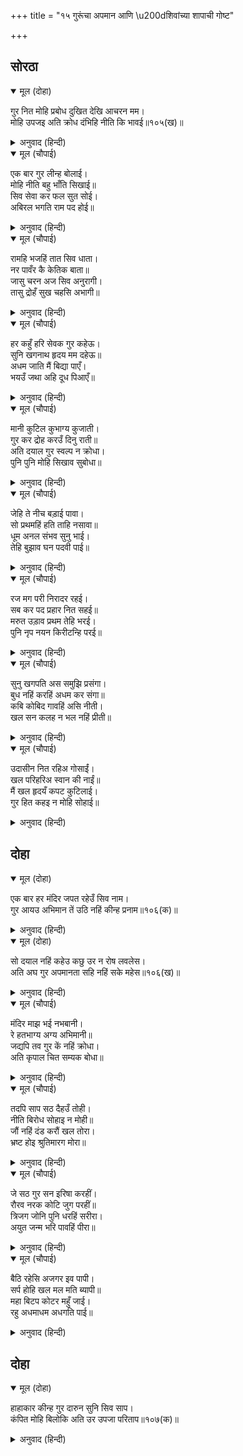 +++
title = "१५ गुरूंचा अपमान आणि \u200dशिवांच्या शापाची गोष्ट"

+++


## सोरठा


<details open><summary>मूल (दोहा)</summary>

गुर नित मोहि प्रबोध दुखित देखि आचरन मम।  
मोहि उपजइ अति क्रोध दंभिहि नीति कि भावई॥१०५(ख)॥
</details>

<details><summary>अनुवाद (हिन्दी)</summary>

माझे आचरण पाहून गुरूंना वाईट वाटे. ते मला नेहमी योग्य प्रकारे समजावत, परंतु मला समजत नसल्यामुळे उलट फार राग येई. ढोंगी माणसाला नीती कधी बरी वाटते काय?॥१०५(ख)॥
</details>

<details open><summary>मूल (चौपाई)</summary>

एक बार गुर लीन्ह बोलाई।  
मोहि नीति बहु भाँति सिखाई॥  
सिव सेवा कर फल सुत सोई।  
अबिरल भगति राम पद होई॥
</details>

<details><summary>अनुवाद (हिन्दी)</summary>

एकदा गुरुजींनी मला बोलावले आणि अनेक प्रकारे परमार्थाची शिकवण दिली की, ‘हे पुत्रा, शिवांच्या सेवेचे फळ हेच आहे की, श्रीरामांच्या चरणी प्रगाढ भक्ती निर्माण व्हावी.॥१॥
</details>

<details open><summary>मूल (चौपाई)</summary>

रामहि भजहिं तात सिव धाता।  
नर पावँर कै केतिक बाता॥  
जासु चरन अज सिव अनुरागी।  
तासु द्रोहँ सुख चहसि अभागी॥
</details>

<details><summary>अनुवाद (हिन्दी)</summary>

बाळा, श्रीरामांना शिव व ब्रह्मदेव हे सुद्धा भजतात, मग क्षुद्र मनुष्याचे ते काय? ब्रह्मदेव आणि शिव यांना ज्यांच्या चरणी प्रेम आहे, अरे अभाग्या, त्यांच्याशी द्रोह करून तुला सुख मिळेल काय?’॥२॥
</details>

<details open><summary>मूल (चौपाई)</summary>

हर कहुँ हरि सेवक गुर कहेऊ।  
सुनि खगनाथ हृदय मम दहेऊ॥  
अधम जाति मैं बिद्या पाएँ।  
भयउँ जथा अहि दूध पिआएँ॥
</details>

<details><summary>अनुवाद (हिन्दी)</summary>

गुरुजींनी शिव हे हरीचे सेवक असल्याचे सांगितले. ते ऐकून हे पक्षिराज, माझ्या मनाचा जळफळाट झाला. नीच जातीचा मी ही विद्या मिळाल्यावर असा झालो की, जसा दूध पाजल्यावर साप बनतो.॥३॥
</details>

<details open><summary>मूल (चौपाई)</summary>

मानी कुटिल कुभाग्य कुजाती।  
गुर कर द्रोह करउँ दिनु राती॥  
अति दयाल गुर स्वल्प न क्रोधा।  
पुनि पुनि मोहि सिखाव सुबोधा॥
</details>

<details><summary>अनुवाद (हिन्दी)</summary>

अभिमानी, कुटिल, अभागी आणि क्षुद्र जातीचा मी रात्रंदिवस गुरूंचा द्रोह करू लागलो. गुरुजी अत्यंत दयाळू होते. त्यांना थोडासाही राग येत नव्हता. जरी मी द्रोह केला, तरी ते वारंवार मला उत्तम ज्ञान शिकवत.॥४॥
</details>

<details open><summary>मूल (चौपाई)</summary>

जेहि ते नीच बड़ाई पावा।  
सो प्रथमहिं हति ताहि नसावा॥  
धूम अनल संभव सुनु भाई।  
तेहि बुझाव घन पदवी पाई॥
</details>

<details><summary>अनुवाद (हिन्दी)</summary>

नीच मनुष्याला ज्याच्याकडून मोठेपण लाभते, त्यालाच तो मारून त्याचा नाश करतो. हे बंधू, आगीमुळे उत्पन्न झालेला धूर मेघासारखा होऊन त्या अग्नीलाच विझवून टाकतो.॥५॥
</details>

<details open><summary>मूल (चौपाई)</summary>

रज मग परी निरादर रहई।  
सब कर पद प्रहार नित सहई॥  
मरुत उड़ाव प्रथम तेहि भरई।  
पुनि नृप नयन किरीटन्हि परई॥
</details>

<details><summary>अनुवाद (हिन्दी)</summary>

धूळ ही रस्त्यामध्ये अपमानित होऊन पडलेली असते आणि नेहमी वाटेने जाणाऱ्यांच्या लाथांचा मार खाते. परंतु जेव्हा तिला वारा उडवून नेतो, तेव्हा ती सर्वांत प्रथम त्या वाऱ्यालाच व्यापून टाकते आणि मग राजांच्या डोळ्यांत व मुकुटांवर जाऊन पडते.॥६॥
</details>

<details open><summary>मूल (चौपाई)</summary>

सुनु खगपति अस समुझि प्रसंगा।  
बुध नहिं करहिं अधम कर संगा॥  
कबि कोबिद गावहिं असि नीती।  
खल सन कलह न भल नहिं प्रीती॥
</details>

<details><summary>अनुवाद (हिन्दी)</summary>

हे पक्षिराजा, हे लक्षात घेऊन लोक अधम माणसाची संगती धरत नाहीत. कवी व पंडित हे अशी नीती सांगतात की, दुष्टाशी भांडण-तंटा आणि त्यांच्यावर प्रेम दोन्ही वाईटच.॥७॥
</details>

<details open><summary>मूल (चौपाई)</summary>

उदासीन नित रहिअ गोसाईं।  
खल परिहरिअ स्वान की नाईं॥  
मैं खल हृदयँ कपट कुटिलाई।  
गुर हित कहइ न मोहि सोहाई॥
</details>

<details><summary>अनुवाद (हिन्दी)</summary>

हे गोस्वामी, त्यामुळे त्याच्याशी नेहमी उदासीन राहिले पाहिजे. दुष्टाला कुत्र्याप्रमाणे दुरूनच पिटाळले पाहिजे. मी दुष्ट होतो. मनात कपट भरले होते. म्हणून गुरुजी जरी हिताची गोष्ट सांगत होते, तरी मला ती बरी वाटत नव्हती.॥८॥
</details>

## दोहा


<details open><summary>मूल (दोहा)</summary>

एक बार हर मंदिर जपत रहेउँ सिव नाम।  
गुर आयउ अभिमान तें उठि नहिं कीन्ह प्रनाम॥१०६(क)॥
</details>

<details><summary>अनुवाद (हिन्दी)</summary>

एके दिवशी मी शिवमंदिरात शिवनामाचा जप करीत होतो. त्यावेळी गुरुजी तेथे आले, परंतु घमेंडीमुळे मी उठून त्यांना प्रणाम केला नाही.॥१०६(क)॥
</details>

<details open><summary>मूल (दोहा)</summary>

सो दयाल नहिं कहेउ कछु उर न रोष लवलेस।  
अति अघ गुर अपमानता सहि नहिं सके महेस॥१०६(ख)॥
</details>

<details><summary>अनुवाद (हिन्दी)</summary>

गुरुजी दयाळू होते. माझा अपराध पाहूनही ते काहीच बोलले नाहीत. त्यांच्या मनात जरासुद्धा राग आला नाही. परंतु गुरूंचा अपमान हे मोठे पाप आहे. म्हणून महादेवांना ते सहन झाले नाही.॥१०६(ख)॥
</details>

<details open><summary>मूल (चौपाई)</summary>

मंदिर माझ भई नभबानी।  
रे हतभाग्य अग्य अभिमानी॥  
जद्यपि तव गुर कें नहिं क्रोधा।  
अति कृपाल चित सम्यक बोधा॥
</details>

<details><summary>अनुवाद (हिन्दी)</summary>

मंदिरात आकाशवाणी झाली. ‘हे हतभाग्या, मूर्खा, घमेंडखोरा, जरी तुझ्या गुरूंना राग आला नाही, ते अत्यंत कृपाळू मनाचे आहेत आणि त्यांना पूर्ण व यथार्थ ज्ञान आहे,॥१॥
</details>

<details open><summary>मूल (चौपाई)</summary>

तदपि साप सठ दैहउँ तोही।  
नीति बिरोध सोहाइ न मोही॥  
जौं नहिं दंड करौं खल तोरा।  
भ्रष्ट होइ श्रुतिमारग मोरा॥
</details>

<details><summary>अनुवाद (हिन्दी)</summary>

तरीही हे मूर्खा, मी तुला शाप देतो. कारण सदाचार सोडून वागणे मला आवडत नाही. अरे दुष्टा, जर मी तुला शिक्षा केली नाही, तर माझा वेदमार्गच नष्ट होईल.॥२॥
</details>

<details open><summary>मूल (चौपाई)</summary>

जे सठ गुर सन इरिषा करहीं।  
रौरव नरक कोटि जुग परहीं॥  
त्रिजग जोनि पुनि धरहिं सरीरा।  
अयुत जन्म भरि पावहिं पीरा॥
</details>

<details><summary>अनुवाद (हिन्दी)</summary>

जे मूर्ख गुरूंशी ईर्ष्या करतात, ते कोटॺावधी युगे रौरव नरकात पडतात. मग तेथून सुटल्यावर ते पशु-पक्ष्यांचे शरीर धारण करतात आणि दहा हजार जन्मांपर्यंत दुःख भोगतात.॥३॥
</details>

<details open><summary>मूल (चौपाई)</summary>

बैठि रहेसि अजगर इव पापी।  
सर्प होहि खल मल मति ब्यापी॥  
महा बिटप कोटर महुँ जाई।  
रहु अधमाधम अधगति पाई॥
</details>

<details><summary>अनुवाद (हिन्दी)</summary>

हे पाप्या, तू गुरूंसमोर अजगरासारखा बनून राहिलास. अरे दुष्टा, तुझी बुद्धी पापाने झाकलेली आहे. म्हणून तू सर्प हो. आणि हे अधमांतील अधमा, सर्पाच्या अधम योनीतील अधोगती मिळाल्यावर एखाद्या मोठॺा वृक्षाच्या ढोलीत जाऊन राहा.’॥४॥
</details>

## दोहा


<details open><summary>मूल (दोहा)</summary>

हाहाकार कीन्ह गुर दारुन सुनि सिव साप।  
कंपित मोहि बिलोकि अति उर उपजा परिताप॥१०७(क)॥
</details>

<details><summary>अनुवाद (हिन्दी)</summary>

शिवांचा तो भयानक शाप ऐकून गुरुजींना खूप वाईट वाटले. मी भीतीने कापत असल्याचे पाहून त्यांच्या मनाला अतिशय दुःख झाले.॥१०७ (क)॥
</details>
